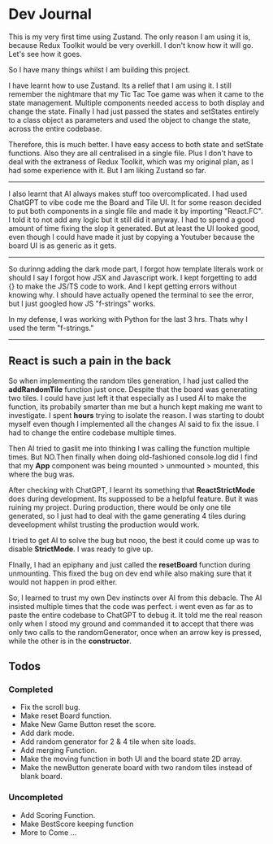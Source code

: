 # Dev Journal
  
This is my very first time using Zustand. The only reason I am using it is, because Redux Toolkit would be very overkill.
I don't know how it will go. Let's see how it goes.

So I have many things whilst I am building this project.

I have learnt how to use Zustand. Its a relief that I am using it. I still remember the nightmare that my Tic Tac Toe game was when it came to the state management. Multiple components needed access to both display and change the state. Finally I had just passed the states and setStates entirely to a class object as parameters and used the object to change the state, across the entire codebase.

Therefore, this is much better. I have easy access to both state and setState functions. Also they are all centralised in a single file. Plus I don't have to deal with the extraness of Redux Toolkit, which was my original plan, as I had some experience with it. But I am liking Zustand so far.

***

I also learnt that AI always makes stuff too overcomplicated. I had used ChatGPT to vibe code me the Board and Tile UI. It for some reason decided to put both components in a single file and made it by importing "React.FC". I told it to not add any logic but it still did it anyway. I had to spend a good amount of time fixing the slop it generated. But at least the UI looked good, even though I could have made it just by copying a Youtuber because the board UI is as generic as it gets.

***
So durinng adding the dark mode part, I forgot how template literals work or should I say I forgot how JSX and Javascript work. I kept forgetting to add {} to make the JS/TS code to work. And I kept getting errors without knowing why. I should have actually opened the terminal to see the error, but I just googled how JS "f-strings" works.

In my defense, I was working with Python for the last 3 hrs. Thats why I used the term "f-strings."

***

## React is such a pain in the back

So when implementing the random tiles generation, I had just called the **addRandomTile** function just once. Despite that the board was generating two tiles. I could have just left it that especially as I used AI to make the function, its probabily smarter than me but a hunch kept making me want to investigate. I spent **hours** trying to isolate the reason. I was starting to doubt myself even though I implemented all the changes AI said to fix the issue. I had to change the entire codebase multiple times.

Then AI tried to gaslit me into thinking I was calling the function multiple times. But NO.Then finally when doing old-fashioned console.log did I find that my **App** component was being mounted > unmounted > mounted, this where the bug was.

After checking with ChatGPT, I learnt its something that **ReactStrictMode** does during development. Its suppossed to be a helpful feature. But it was ruining my project. During production, there would be only one tile generated, so I just had to deal with the game generating 4 tiles during deveelopment whilst trusting the production would work.

I tried to get AI to solve the bug but nooo, the best it could come up was to disable **StrictMode**. I was ready to give up.

FInally, I had an epiphany and just called the **resetBoard** function during unmounting. This fixed the bug on dev end while also making sure that it would not happen in prod either.

So, I learned to trust my own Dev instincts over AI from this debacle. The AI insisted multiple times that the code was perfect. i went even as far as to paste the entire codebase to ChatGPT to debug it. It told me the real reason only when I stood my ground and commanded it to accept that there was only two calls to the randomGenerator, once when an arrow key is pressed, while the other is in the **constructor**.

## Todos

### Completed

- Fix the scroll bug.
- Make reset Board function.
- Make New Game Button reset the score.
- Add dark mode.
- Add random generator for 2 & 4 tile when site loads.
- Add merging Function.
- Make the moving function in both UI and the board state 2D array.
- Make the newButton generate board with two random tiles instead of blank board.

### Uncompleted

- Add Scoring Function.
- Make BestScore keeping function
- More to Come ...

